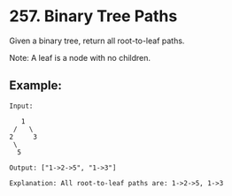 # 257. Binary Tree Paths

Given a binary tree, return all root-to-leaf paths.

Note: A leaf is a node with no children.

## Example:

```
Input:

   1
 /   \
2     3
 \
  5

Output: ["1->2->5", "1->3"]

Explanation: All root-to-leaf paths are: 1->2->5, 1->3
```